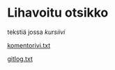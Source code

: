 # **Lihavoitu otsikko**

tekstiä jossa *kursiivi*

[komentorivi.txt](komentorivi.txt)

[gitlog.txt](gitlog.txt)
